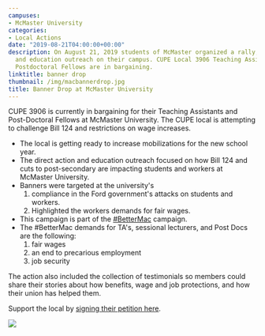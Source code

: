 ```yaml
---
campuses:
- McMaster University
categories:
- Local Actions
date: "2019-08-21T04:00:00+00:00"
description: On August 21, 2019 students of McMaster organized a rally, banner drop,
  and education outreach on their campus. CUPE Local 3906 Teaching Assistants and
  Postdoctoral Fellows are in bargaining.
linktitle: banner drop
thumbnail: /img/macbannerdrop.jpg
title: Banner Drop at McMaster University
---
```


CUPE 3906 is currently in bargaining for their Teaching Assistants and Post-Doctoral Fellows at McMaster University. The CUPE local is attempting to challenge Bill 124 and restrictions on wage increases.

- The local is getting ready to increase mobilizations for the new school year.
- The direct action and education outreach focused on how Bill 124 and cuts to post-secondary are impacting students and workers at McMaster University.
- Banners were targeted at the university's
    1. compliance in the Ford government's attacks on students and workers.
    2. Highlighted the workers demands for fair wages.
- This campaign is part of the [#BetterMac](https://bettermac.ca/) campaign. 
- The #BetterMac demands for TA's, sessional lecturers, and Post Docs are the following:
    1. fair wages
    2. an end to precarious employment
    3. job security

The action also included the collection of testimonials so members could share their stories about how benefits, wage and job protections, and how their union has helped them.

Support the local by [signing their petition here](https://www.change.org/p/mcmaster-university-academic-workers-at-mcmaster-deserve-a-fair-deal?fbclid=IwAR2lWSk7p7gThl_beGZvdWbxgf9xDqIkPs4xoVQKRdx7DPNOpBUml_ybASA).

![](/img/bannerdrop-crew.jpg)
